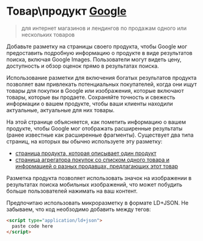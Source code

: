 # Товар\продукт [Google](https://developers.google.com/search/docs/data-types/product)

> для интернет магазинов и лендингов по продажам одного или нескольких товаров

Добавьте разметку на страницы своего продукта, чтобы Google мог предоставить подробную информацию о продукте в виде результатов поиска, включая Google Images. Пользователи могут видеть цену, доступность и обзор оценок прямо в результатах поиска.

Использование разметки для включения богатых результатов продукта позволяет вам привлекать потенциальных покупателей, когда они ищут товары для покупки в Google или изображения, которые включают товары, которые вы продаете. Сохраняйте точность и свежесть информации о вашем продукте, чтобы ваши клиенты находили актуальные, актуальные для них товары.

На этой странице объясняется, как пометить информацию о вашем продукте, чтобы Google мог отображать расширенные результаты (ранее известные как расширенные фрагменты). Существует два типа страниц, на которых вы обычно используете эту разметку:

- [страница продукта, которая описывает один продукт](web-developer-best-practices/structured-data/product/single-product-page.json)
- [страница агрегатора покупок со списком одного товара и информацией о разных продавцах, предлагающих этот товар](web-developer-best-practices/structured-data/product/shopping-aggregator-page.json)

Разметка продукта позволяет использовать значок на изображении в результатах поиска мобильных изображений, что может побудить больше пользователей нажимать на ваш контент.

Предпочитаю использовать микроразметку в формате LD+JSON. Не забываем, что код необзодимо добавить между тегов:

```html
<script type="application/ld+json">
  paste code here
</script>
```
